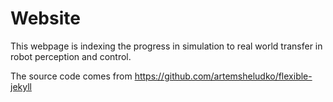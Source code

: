 # Website

This webpage is indexing the progress in simulation to real world transfer in robot perception and control.

The source code comes from https://github.com/artemsheludko/flexible-jekyll
